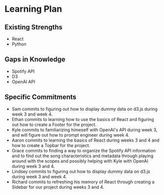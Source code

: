 # Learning Plan 

## Existing Strengths
- React
- Python

## Gaps in Knowledge
- Spotify API 
- D3
- OpenAI API

## Specific Commitments 
- Sam commits to figuring out how to display dummy data on d3.js during week 3 and week 4.
- Ethan commits to learning how to use the basics of React and figuring out how to create a Footer for the project.
- Kyle commits to familiarizing himeself with OpenAI's API during week 3, and will figure out how to prompt engineer during week 4.
- Aaron commits to learning the basics of React during weeks 3 and 4 and how to create a Topbar for the project.
- Grace commits to finding a way to organize the Spotify API information and to find out the song characteristics and metadata through playing around with the scopes and possibly helping with Kyle with OpenAI during week 3 and 4.
- Lindsey commits to figuring out how to display dummy data on d3.js during week 3 and week 4.
- Richard commits to refreshing his memory of React through creating a Sidebar for our project during weeks 3 and 4.

